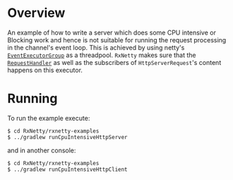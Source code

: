 Overview
========

An example of how to write a server which does some CPU intensive or Blocking work and hence is not suitable for running
the request processing in the channel's event loop.
This is achieved by using netty's [`EventExecutorGroup`](https://github.com/netty/netty/blob/master/common/src/main/java/io/netty/util/concurrent/EventExecutorGroup.java) 
as a threadpool.
`RxNetty` makes sure that the [`RequestHandler`](https://github.com/Netflix/RxNetty/blob/master/rx-netty/src/main/java/io/reactivex/netty/protocol/http/server/RequestHandler.java)
as well as the subscribers of `HttpServerRequest`'s content happens on this executor.

Running
=======

To run the example execute:

```
$ cd RxNetty/rxnetty-examples
$ ../gradlew runCpuIntensiveHttpServer
```

and in another console:

```
$ cd RxNetty/rxnetty-examples
$ ../gradlew runCpuIntensiveHttpClient
```
